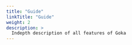 ```yaml
---
title: "Guide"
linkTitle: "Guide"
weight: 2
description: >
  Indepth description of all features of Goka
---
```

